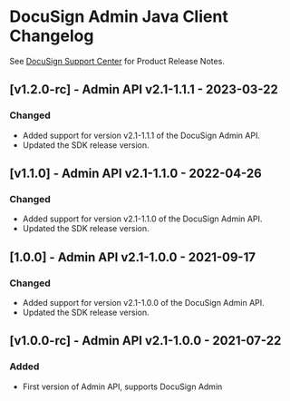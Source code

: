 # DocuSign Admin Java Client Changelog
See [DocuSign Support Center](https://support.docusign.com/en/releasenotes/) for Product Release Notes.

## [v1.2.0-rc] - Admin API v2.1-1.1.1 - 2023-03-22
### Changed
- Added support for version v2.1-1.1.1 of the DocuSign Admin API.
- Updated the SDK release version.

## [v1.1.0] - Admin API v2.1-1.1.0 - 2022-04-26
### Changed
- Added support for version v2.1-1.1.0 of the DocuSign Admin API.
- Updated the SDK release version.

## [1.0.0] - Admin API v2.1-1.0.0 - 2021-09-17
### Changed
- Added support for version v2.1-1.0.0 of the DocuSign Admin API.
- Updated the SDK release version.


## [v1.0.0-rc] - Admin API v2.1-1.0.0 - 2021-07-22
### Added
- First version of Admin API, supports DocuSign Admin